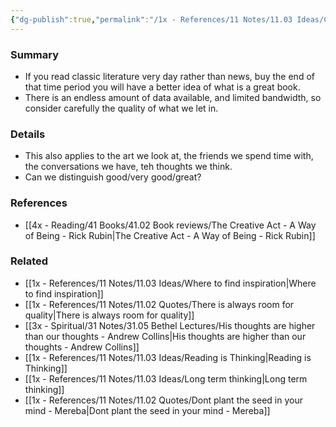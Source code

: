 ```yaml
---
{"dg-publish":true,"permalink":"/1x - References/11 Notes/11.03 Ideas/Carefully curate the quality of what you let into your mind/","title":"Carefully curate the quality of what you let into your mind","noteIcon":""}
---
```



### Summary
- If you read classic literature very day rather than news, buy the end of that time period you will have a better idea of what is a great book. 
- There is an endless amount of data available, and limited bandwidth, so consider carefully the quality of what we let in.

### Details
- This also applies to the art we look at, the friends we spend time with, the conversations we have, teh thoughts we think.
- Can we distinguish good/very good/great?

### References
- [[4x - Reading/41 Books/41.02 Book reviews/The Creative Act - A Way of Being - Rick Rubin\|The Creative Act - A Way of Being - Rick Rubin]]

### Related
- [[1x - References/11 Notes/11.03 Ideas/Where to find inspiration\|Where to find inspiration]]
- [[1x - References/11 Notes/11.02 Quotes/There is always room for quality\|There is always room for quality]]
- [[3x - Spiritual/31 Notes/31.05 Bethel Lectures/His thoughts are higher than our thoughts - Andrew Collins\|His thoughts are higher than our thoughts - Andrew Collins]]
- [[1x - References/11 Notes/11.03 Ideas/Reading is Thinking\|Reading is Thinking]]
- [[1x - References/11 Notes/11.03 Ideas/Long term thinking\|Long term thinking]]
- [[1x - References/11 Notes/11.02 Quotes/Dont plant the seed in your mind - Mereba\|Dont plant the seed in your mind - Mereba]]